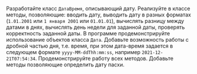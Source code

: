 Разработайте класс ```ДатаВремя```, описывающий дату.
Реализуйте в классе методы, позволяющие: вводить дату, выводить дату в разных форматах (```1.01.2001``` или ```1 января 2001``` или ```01.01.01```), вычислять разницу между датами в днях, вычислять день недели для заданной даты, проверять корректность заданной даты. 
В программе продемонстрируйте использование объектов класса ```Дата```. Добавьте возможность работы с дробной частью дня, т.е. время, при этом дата-время задается в следующем формате ```yyyy-MM-ddThh:mm:ss```, например ```2021-12-21T07:54:34```.
Продемонстрируйте работу всех методов. 
Добавьте методы позволяющие определить дату пасхи.

